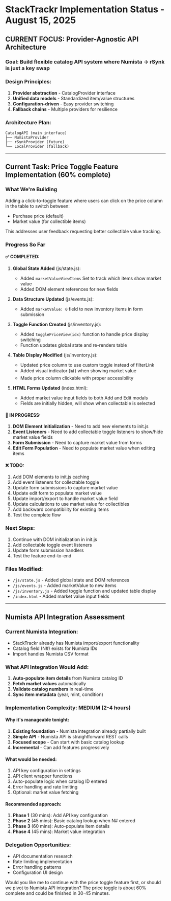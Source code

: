 # StackTrackr Implementation Status - August 15, 2025

## CURRENT FOCUS: Provider-Agnostic API Architecture

### Goal: Build flexible catalog API system where Numista → rSynk is just a key swap

### Design Principles:
1. **Provider abstraction** - CatalogProvider interface
2. **Unified data models** - Standardized item/value structures  
3. **Configuration-driven** - Easy provider switching
4. **Fallback chains** - Multiple providers for resilience

### Architecture Plan:
```
CatalogAPI (main interface)
├── NumistaProvider
├── rSynkProvider (future)
└── LocalProvider (fallback)
```

---

## Current Task: Price Toggle Feature Implementation (60% complete)

### What We're Building
Adding a click-to-toggle feature where users can click on the price column in the table to switch between:
- Purchase price (default)
- Market value (for collectible items)

This addresses user feedback requesting better collectible value tracking.

### Progress So Far

#### ✅ COMPLETED:
1. **Global State Added** (js/state.js):
   - Added `marketValueViewItems` Set to track which items show market value
   - Added DOM element references for new fields

2. **Data Structure Updated** (js/events.js):
   - Added `marketValue: 0` field to new inventory items in form submission

3. **Toggle Function Created** (js/inventory.js):
   - Added `togglePriceView(idx)` function to handle price display switching
   - Function updates global state and re-renders table

4. **Table Display Modified** (js/inventory.js):
   - Updated price column to use custom toggle instead of filterLink
   - Added visual indicator (📊) when showing market value
   - Made price column clickable with proper accessibility

5. **HTML Forms Updated** (index.html):
   - Added market value input fields to both Add and Edit modals
   - Fields are initially hidden, will show when collectable is selected

#### 🔄 IN PROGRESS:
1. **DOM Element Initialization** - Need to add new elements to init.js
2. **Event Listeners** - Need to add collectable toggle listeners to show/hide market value fields
3. **Form Submission** - Need to capture market value from forms
4. **Edit Form Population** - Need to populate market value when editing items

#### ❌ TODO:
1. Add DOM elements to init.js caching
2. Add event listeners for collectable toggle
3. Update form submissions to capture market value
4. Update edit form to populate market value
5. Update import/export to handle market value field
6. Update calculations to use market value for collectibles
7. Add backward compatibility for existing items
8. Test the complete flow

### Next Steps:
1. Continue with DOM initialization in init.js
2. Add collectable toggle event listeners
3. Update form submission handlers
4. Test the feature end-to-end

### Files Modified:
- `/js/state.js` - Added global state and DOM references
- `/js/events.js` - Added marketValue to new items
- `/js/inventory.js` - Added toggle function and updated table display
- `/index.html` - Added market value input fields

---

## Numista API Integration Assessment

### Current Numista Integration:
- StackTrackr already has Numista import/export functionality
- Catalog field (N#) exists for Numista IDs
- Import handles Numista CSV format

### What API Integration Would Add:
1. **Auto-populate item details** from Numista catalog ID
2. **Fetch market values** automatically
3. **Validate catalog numbers** in real-time
4. **Sync item metadata** (year, mint, condition)

### Implementation Complexity: **MEDIUM** (2-4 hours)

#### Why it's manageable tonight:
1. **Existing foundation** - Numista integration already partially built
2. **Simple API** - Numista API is straightforward REST calls
3. **Focused scope** - Can start with basic catalog lookup
4. **Incremental** - Can add features progressively

#### What would be needed:
1. API key configuration in settings
2. API client wrapper functions
3. Auto-populate logic when catalog ID entered
4. Error handling and rate limiting
5. Optional: market value fetching

#### Recommended approach:
1. **Phase 1** (30 mins): Add API key configuration
2. **Phase 2** (45 mins): Basic catalog lookup when N# entered
3. **Phase 3** (60 mins): Auto-populate item details
4. **Phase 4** (45 mins): Market value integration

### Delegation Opportunities:
- API documentation research
- Rate limiting implementation
- Error handling patterns
- Configuration UI design

Would you like me to continue with the price toggle feature first, or should we pivot to Numista API integration? The price toggle is about 60% complete and could be finished in 30-45 minutes.

